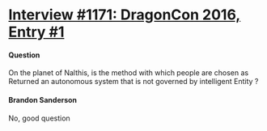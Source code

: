 # [Interview #1171: DragonCon 2016, Entry #1](https://www.theoryland.com/intvmain.php?i=1171#1)

#### Question

On the planet of Nalthis, is the method with which people are chosen as Returned an autonomous system that is not governed by intelligent Entity ?

#### Brandon Sanderson

No, good question

